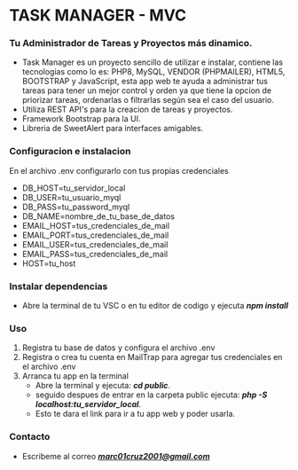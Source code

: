 # TASK MANAGER - MVC
### Tu Administrador de Tareas y Proyectos más dinamico.
- Task Manager es un proyecto sencillo de utilizar e instalar, contiene las tecnologias como lo es: PHP8, MySQL, VENDOR (PHPMAILER), HTML5, BOOTSTRAP y JavaScript,
esta app web te ayuda a administrar tus tareas para tener un mejor control y orden ya que tiene la opcion de priorizar tareas, ordenarlas o filtrarlas según sea el caso del usuario.  
- Utiliza REST API's para la creacion de tareas y proyectos.
- Framework Bootstrap para la UI.
- Libreria de SweetAlert para interfaces amigables.

### Configuracion e instalacion  
En el archivo .env configurarlo con tus propias credenciales
- DB_HOST=tu_servidor_local  
- DB_USER=tu_usuario_myql  
- DB_PASS=tu_password_myql 
- DB_NAME=nombre_de_tu_base_de_datos  
- EMAIL_HOST=tus_credenciales_de_mail  
- EMAIL_PORT=tus_credenciales_de_mail  
- EMAIL_USER=tus_credenciales_de_mail  
- EMAIL_PASS=tus_credenciales_de_mail  
- HOST=tu_host
### Instalar dependencias  
- Abre la terminal de tu VSC o en tu editor de codigo y ejecuta ***npm install***
###  Uso
1. Registra tu base de datos y configura el archivo .env
2. Registra o crea tu cuenta en MailTrap para agregar tus credenciales en el archivo .env
3. Arranca tu app en la terminal
   - Abre la terminal y ejecuta: ***cd public***.
   - seguido despues de entrar en la carpeta public ejecuta: ***php -S localhost:tu_servidor_local***.
   - Esto te dara el link para ir a tu app web y poder usarla.
### Contacto 
- Escribeme al correo ***marc01cruz2001@gmail.com***
